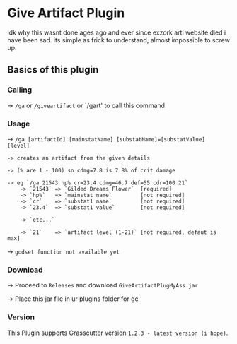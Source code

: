 # Give Artifact Plugin
idk why this wasnt done ages ago and ever since exzork arti website died i have been sad.
its simple as frick to understand, almost impossible to screw up.

## Basics of this plugin

### Calling

 -> `/ga` or `/giveartifact` or `/gart' to call this command

### Usage

 -> `/ga [artifactId] [mainstatName] [substatName]=[substatValue] [level]` 

	-> creates an artifact from the given details 
	
	-> (% are 1 - 100) so cdmg=7.8 is 7.8% of crit damage

	-> eg `/ga 21543 hp% cr=23.4 cdmg=46.7 def=55 cdr=100 21`
		-> `21543` => `Gilded Dreams Flower`  [required]
		-> `hp%`   => `mainstat name`	      [not required]
		-> `cr`    => `substat1 name`         [not required]
		-> `23.4`  => `substat1 value`        [not required]
		
		-> `etc...`

		-> `21`    => `artifact level (1-21)` [not required, defaut is max]

 -> `godset function not available yet`

### Download

 -> Proceed to `Releases` and download `GiveArtifactPlugMyAss.jar`
 
 -> Place this jar file in ur plugins folder for gc



### Version
This Plugin supports Grasscutter version `1.2.3 - latest version (i hope)`.